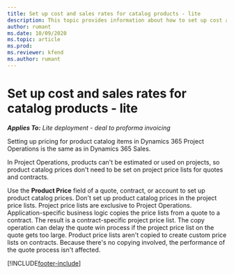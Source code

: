 ```yaml
---
title: Set up cost and sales rates for catalog products - lite
description: This topic provides information about how to set up cost and sales rates for items in a product catalog.
author: rumant
ms.date: 10/09/2020
ms.topic: article
ms.prod:
ms.reviewer: kfend 
ms.author: rumant
---
```


# Set up cost and sales rates for catalog products - lite

_**Applies To:** Lite deployment - deal to proforma invoicing_


Setting up pricing for product catalog items in Dynamics 365 Project Operations is the same as in Dynamics 365 Sales.

In Project Operations, products can't be estimated or used on projects, so product catalog prices don't need to be set on project price lists for quotes and contracts.

Use the **Product Price** field of a quote, contract, or account to set up product catalog prices. Don't set up product catalog prices in the project price lists. Project price lists are exclusive to Project Operations. Application-specific business logic copies the price lists from a quote to a contract. The result is a contract-specific project price list. The copy operation can delay the quote win process if the project price list on the quote gets too large. Product price lists aren't copied to create custom price lists on contracts. Because there's no copying involved, the performance of the quote process isn't affected.


[!INCLUDE[footer-include](../../includes/footer-banner.md)]